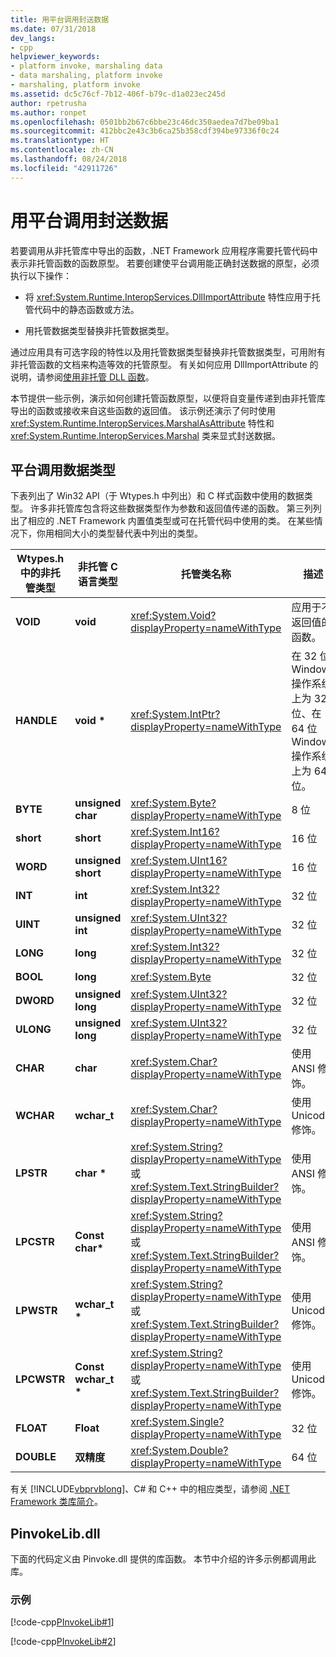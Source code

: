 ```yaml
---
title: 用平台调用封送数据
ms.date: 07/31/2018
dev_langs:
- cpp
helpviewer_keywords:
- platform invoke, marshaling data
- data marshaling, platform invoke
- marshaling, platform invoke
ms.assetid: dc5c76cf-7b12-406f-b79c-d1a023ec245d
author: rpetrusha
ms.author: ronpet
ms.openlocfilehash: 0501bb2b67c6bbe23c46dc350aedea7d7be09ba1
ms.sourcegitcommit: 412bbc2e43c3b6ca25b358cdf394be97336f0c24
ms.translationtype: HT
ms.contentlocale: zh-CN
ms.lasthandoff: 08/24/2018
ms.locfileid: "42911726"
---
```

# <a name="marshaling-data-with-platform-invoke"></a>用平台调用封送数据
若要调用从非托管库中导出的函数，.NET Framework 应用程序需要托管代码中表示非托管函数的函数原型。 若要创建使平台调用能正确封送数据的原型，必须执行以下操作：  
  
-   将 <xref:System.Runtime.InteropServices.DllImportAttribute> 特性应用于托管代码中的静态函数或方法。  
  
-   用托管数据类型替换非托管数据类型。  
  
 通过应用具有可选字段的特性以及用托管数据类型替换非托管数据类型，可用附有非托管函数的文档来构造等效的托管原型。 有关如何应用 DllImportAttribute 的说明，请参阅[使用非托管 DLL 函数](../../../docs/framework/interop/consuming-unmanaged-dll-functions.md)。  
  
 本节提供一些示例，演示如何创建托管函数原型，以便将自变量传递到由非托管库导出的函数或接收来自这些函数的返回值。 该示例还演示了何时使用 <xref:System.Runtime.InteropServices.MarshalAsAttribute> 特性和 <xref:System.Runtime.InteropServices.Marshal> 类来显式封送数据。  
  
## <a name="platform-invoke-data-types"></a>平台调用数据类型  
 下表列出了 Win32 API（于 Wtypes.h 中列出）和 C 样式函数中使用的数据类型。 许多非托管库包含将这些数据类型作为参数和返回值传递的函数。 第三列列出了相应的 .NET Framework 内置值类型或可在托管代码中使用的类。 在某些情况下，你用相同大小的类型替代表中列出的类型。  
  
|Wtypes.h 中的非托管类型|非托管 C 语言类型|托管类名称|描述|  
|--------------------------------|-------------------------------|------------------------|-----------------|  
|**VOID**|**void**|<xref:System.Void?displayProperty=nameWithType>|应用于不返回值的函数。|
|**HANDLE**|**void \***|<xref:System.IntPtr?displayProperty=nameWithType>|在 32 位 Windows 操作系统上为 32 位、在 64 位 Windows 操作系统上为 64 位。|  
|**BYTE**|**unsigned char**|<xref:System.Byte?displayProperty=nameWithType>|8 位|  
|**short**|**short**|<xref:System.Int16?displayProperty=nameWithType>|16 位|  
|**WORD**|**unsigned short**|<xref:System.UInt16?displayProperty=nameWithType>|16 位|  
|**INT**|**int**|<xref:System.Int32?displayProperty=nameWithType>|32 位|  
|**UINT**|**unsigned int**|<xref:System.UInt32?displayProperty=nameWithType>|32 位|  
|**LONG**|**long**|<xref:System.Int32?displayProperty=nameWithType>|32 位|  
|**BOOL**|**long**|<xref:System.Byte>|32 位|  
|**DWORD**|**unsigned long**|<xref:System.UInt32?displayProperty=nameWithType>|32 位|  
|**ULONG**|**unsigned long**|<xref:System.UInt32?displayProperty=nameWithType>|32 位|  
|**CHAR**|**char**|<xref:System.Char?displayProperty=nameWithType>|使用 ANSI 修饰。|  
|**WCHAR**|**wchar_t**|<xref:System.Char?displayProperty=nameWithType>|使用 Unicode 修饰。|  
|**LPSTR**|**char \***|<xref:System.String?displayProperty=nameWithType> 或 <xref:System.Text.StringBuilder?displayProperty=nameWithType>|使用 ANSI 修饰。|  
|**LPCSTR**|**Const char\***|<xref:System.String?displayProperty=nameWithType> 或 <xref:System.Text.StringBuilder?displayProperty=nameWithType>|使用 ANSI 修饰。|  
|**LPWSTR**|**wchar_t \***|<xref:System.String?displayProperty=nameWithType> 或 <xref:System.Text.StringBuilder?displayProperty=nameWithType>|使用 Unicode 修饰。|  
|**LPCWSTR**|**Const wchar_t \***|<xref:System.String?displayProperty=nameWithType> 或 <xref:System.Text.StringBuilder?displayProperty=nameWithType>|使用 Unicode 修饰。|  
|**FLOAT**|**Float**|<xref:System.Single?displayProperty=nameWithType>|32 位|  
|**DOUBLE**|**双精度**|<xref:System.Double?displayProperty=nameWithType>|64 位|  
  
 有关 [!INCLUDE[vbprvblong](../../../includes/vbprvblong-md.md)]、C# 和 C++ 中的相应类型，请参阅 [.NET Framework 类库简介](../../../docs/standard/class-library-overview.md)。  
  
## <a name="pinvokelibdll"></a>PinvokeLib.dll  
 下面的代码定义由 Pinvoke.dll 提供的库函数。 本节中介绍的许多示例都调用此库。  
  
### <a name="example"></a>示例  
 [!code-cpp[PInvokeLib#1](../../../samples/snippets/cpp/VS_Snippets_CLR/pinvokelib/cpp/pinvokelib.cpp#1)]  
  
 [!code-cpp[PInvokeLib#2](../../../samples/snippets/cpp/VS_Snippets_CLR/pinvokelib/cpp/pinvokelib.h#2)]
